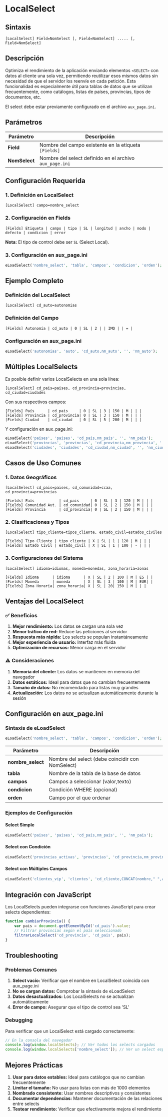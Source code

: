 # LocalSelect

## Sintaxis

```
[LocalSelect] Field=NomSelect [, Field=NomSelect] ..... [, Field=NomSelect]
```

## Descripción

Optimiza el rendimiento de la aplicación enviando elementos `<SELECT>` con datos al cliente una sola vez, permitiendo reutilizar esos mismos datos sin necesidad de que el servidor los reenvíe en cada petición. Esta funcionalidad es especialmente útil para tablas de datos que se utilizan frecuentemente, como catálogos, listas de países, provincias, tipos de documentos, etc.

El select debe estar previamente configurado en el archivo `aux_page.ini`.

## Parámetros

| Parámetro | Descripción |
|-----------|-------------|
| **Field** | Nombre del campo existente en la etiqueta `[Fields]` |
| **NomSelect** | Nombre del select definido en el archivo `aux_page.ini` |

## Configuración Requerida

### 1. Definición en LocalSelect
```
[LocalSelect] campo=nombre_select
```

### 2. Configuración en Fields
```
[Fields] Etiqueta | campo | tipo | SL | longitud | ancho | modo | defecto | condicion | error
```
**Nota:** El tipo de control debe ser `SL` (Select Local).

### 3. Configuración en aux_page.ini
```php
eLoadSelect('nombre_select', 'tabla', 'campos', 'condicion', 'orden');
```

## Ejemplo Completo

### Definición del LocalSelect
```
[LocalSelect] cd_auto=autonomias
```

### Definición del Campo
```
[Fields] Autonomía | cd_auto | 0 | SL | 2 | | IMQ | | = |
```

### Configuración en aux_page.ini
```php
eLoadSelect('autonomias', 'auto', 'cd_auto,nm_auto', '', 'nm_auto');
```

## Múltiples LocalSelects

Es posible definir varios LocalSelects en una sola línea:

```
[LocalSelect] cd_pais=paises, cd_provincia=provincias, cd_ciudad=ciudades
```

Con sus respectivos campos:

```
[Fields] País      | cd_pais     | 0 | SL | 3 | 150 | M | | | 
[Fields] Provincia | cd_provincia| 0 | SL | 3 | 150 | M | | |
[Fields] Ciudad    | cd_ciudad   | 0 | SL | 5 | 200 | M | | |
```

Y configuración en aux_page.ini:

```php
eLoadSelect('paises', 'paises', 'cd_pais,nm_pais', '', 'nm_pais');
eLoadSelect('provincias', 'provincias', 'cd_provincia,nm_provincia', '', 'nm_provincia');
eLoadSelect('ciudades', 'ciudades', 'cd_ciudad,nm_ciudad', '', 'nm_ciudad');
```

## Casos de Uso Comunes

### 1. Datos Geográficos
```
[LocalSelect] cd_pais=paises, cd_comunidad=ccaa, cd_provincia=provincias

[Fields] País           | cd_pais     | 0 | SL | 3 | 120 | M | | |
[Fields] Comunidad Aut. | cd_comunidad| 0 | SL | 2 | 150 | M | | |
[Fields] Provincia      | cd_provincia| 0 | SL | 2 | 150 | M | | |
```

### 2. Clasificaciones y Tipos
```
[LocalSelect] tipo_cliente=tipos_cliente, estado_civil=estados_civiles

[Fields] Tipo Cliente | tipo_cliente | X | SL | 1 | 120 | M | | |
[Fields] Estado Civil | estado_civil | X | SL | 1 | 100 | - | | |
```

### 3. Configuraciones del Sistema
```
[LocalSelect] idioma=idiomas, moneda=monedas, zona_horaria=zonas

[Fields] Idioma      | idioma      | X | SL | 2 | 100 | M | ES | |
[Fields] Moneda      | moneda      | X | SL | 3 | 100 | M | EUR| |
[Fields] Zona Horaria| zona_horaria| X | SL | 20| 150 | M | | |
```

## Ventajas del LocalSelect

### ✅ Beneficios

1. **Mejor rendimiento:** Los datos se cargan una sola vez
2. **Menor tráfico de red:** Reduce las peticiones al servidor
3. **Respuesta más rápida:** Los selects se populan instantáneamente
4. **Mejor experiencia de usuario:** Interfaz más fluida
5. **Optimización de recursos:** Menor carga en el servidor

### ⚠️ Consideraciones

1. **Memoria del cliente:** Los datos se mantienen en memoria del navegador
2. **Datos estáticos:** Ideal para datos que no cambian frecuentemente
3. **Tamaño de datos:** No recomendado para listas muy grandes
4. **Actualización:** Los datos no se actualizan automáticamente durante la sesión

## Configuración en aux_page.ini

### Sintaxis de eLoadSelect
```php
eLoadSelect('nombre_select', 'tabla', 'campos', 'condicion', 'orden');
```

| Parámetro | Descripción |
|-----------|-------------|
| **nombre_select** | Nombre del select (debe coincidir con NomSelect) |
| **tabla** | Nombre de la tabla de la base de datos |
| **campos** | Campos a seleccionar (valor,texto) |
| **condicion** | Condición WHERE (opcional) |
| **orden** | Campo por el que ordenar |

### Ejemplos de Configuración

#### Select Simple
```php
eLoadSelect('paises', 'paises', 'cd_pais,nm_pais', '', 'nm_pais');
```

#### Select con Condición
```php
eLoadSelect('provincias_activas', 'provincias', 'cd_provincia,nm_provincia', 'activo=1', 'nm_provincia');
```

#### Select con Múltiples Campos
```php
eLoadSelect('clientes_vip', 'clientes', 'cd_cliente,CONCAT(nombre," ",apellidos)', 'tipo="VIP"', 'apellidos,nombre');
```

## Integración con JavaScript

Los LocalSelects pueden integrarse con funciones JavaScript para crear selects dependientes:

```javascript
function cambiarProvincia() {
    var pais = document.getElementById('cd_pais').value;
    // Filtrar provincias según el país seleccionado
    filtrarLocalSelect('cd_provincia', 'cd_pais', pais);
}
```

## Troubleshooting

### Problemas Comunes

1. **Select vacío:** Verificar que el nombre en LocalSelect coincida con aux_page.ini
2. **No se cargan datos:** Comprobar la sintaxis de eLoadSelect
3. **Datos desactualizados:** Los LocalSelects no se actualizan automáticamente
4. **Error de campo:** Asegurar que el tipo de control sea 'SL'

### Debugging

Para verificar que un LocalSelect está cargado correctamente:

```javascript
// En la consola del navegador
console.log(window.localSelects); // Ver todos los selects cargados
console.log(window.localSelects['nombre_select']); // Ver un select específico
```

## Mejores Prácticas

1. **Usar para datos estables:** Ideal para catálogos que no cambian frecuentemente
2. **Limitar el tamaño:** No usar para listas con más de 1000 elementos
3. **Nombrado consistente:** Usar nombres descriptivos y consistentes
4. **Documentar dependencias:** Mantener documentación de las relaciones entre selects
5. **Testear rendimiento:** Verificar que efectivamente mejora el rendimiento